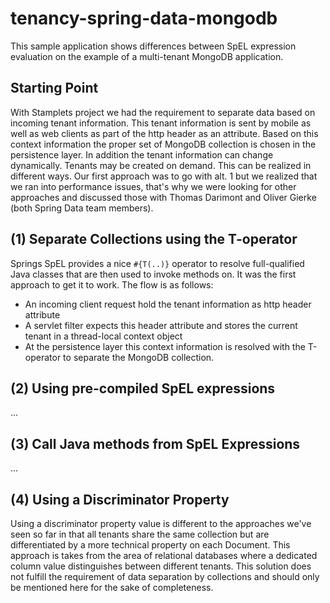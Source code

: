 # tenancy-spring-data-mongodb

This sample application shows differences between SpEL expression evaluation on the example of a multi-tenant MongoDB application.

## Starting Point

With Stamplets project we had the requirement to separate data based on incoming tenant information. This tenant information is sent
by mobile as well as web clients as part of the http header as an attribute. Based on this context information the proper set of MongoDB
collection is chosen in the persistence layer. In addition the tenant information can change dynamically. Tenants may be created on demand.
This can be realized in different ways. Our first approach was to go with alt. 1 but we realized that we ran into performance issues, that's
why we were looking for other approaches and discussed those with Thomas Darimont and Oliver Gierke (both Spring Data team members).

## (1) Separate Collections using the T-operator

Springs SpEL provides a nice `#{T(..)}` operator to resolve full-qualified Java classes that are then used to invoke methods on. It was
the first approach to get it to work. The flow is as follows:
- An incoming client request hold the tenant information as http header attribute
- A servlet filter expects this header attribute and stores the current tenant in a thread-local context object
- At the persistence layer this context information is resolved with the T-operator to separate the MongoDB collection.

## (2) Using pre-compiled SpEL expressions

...

## (3) Call Java methods from SpEL Expressions

...

## (4) Using a Discriminator Property

Using a discriminator property value is different to the approaches we've seen so far in that all tenants share the same collection but are
differentiated by a more technical property on each Document. This approach is takes from the area of relational databases where a dedicated
column value distinguishes between different tenants. This solution does not fulfill the requirement of data separation by collections and
should only be mentioned here for the sake of completeness.